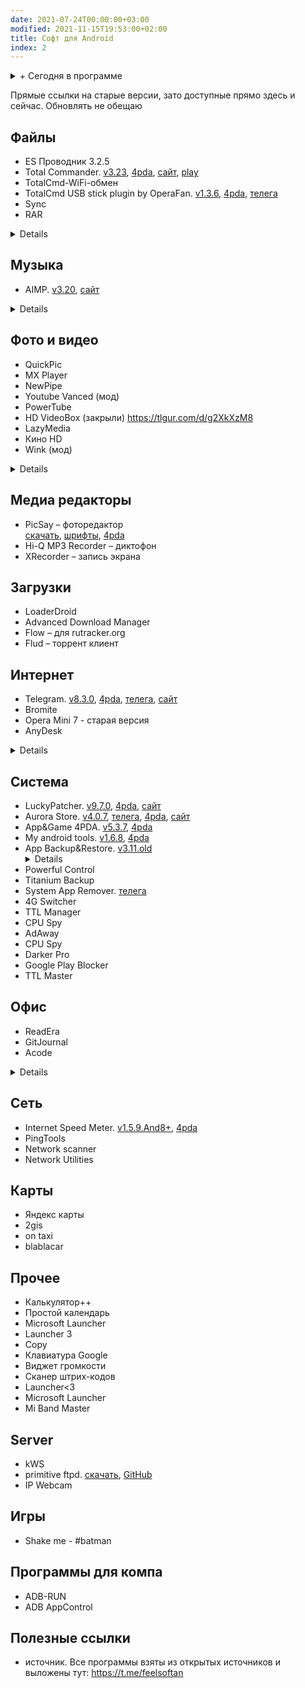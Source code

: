 ```yaml
---
date: 2021-07-24T00:00:00+03:00
modified: 2021-11-15T19:53:00+02:00
title: Софт для Android
index: 2
---
```


<details markdown="1">
<summary markdown="0">+ Сегодня в программе</summary>
- Список разделов  
{: toc }
</details>

Прямые ссылки на старые версии, зато доступные прямо здесь и сейчас. Обновлять не обещаю



## Файлы
- ES Проводник 3.2.5
- Total Commander. 
  [v3.23](https://tlgur.com/d/GW1rxPb4), 
  [4pda](https://4pda.to/forum/index.php?showtopic=224555), 
  [сайт](https://www.ghisler.com/android.htm#download), 
  [play](https://play.google.com/store/apps/details?id=com.ghisler.android.TotalCommander)
- TotalCmd-WiFi-обмен
- TotalCmd USB stick plugin by OperaFan. 
  [v1.3.6](https://tlgur.com/d/GVqJmM68), 
  [4pda](#), 
  [телега](https://t.me/FeelSoftAn/164)
- Sync
- RAR
<details markdown="1"></details>

## Музыка
- AIMP. 
  [v3.20](https://tlgur.com/d/gm6VYQN4), 
  [сайт](http://www.aimp.ru/?do=download&os=android)
<details markdown="1">
- PlayerPro
- Яндекс музыка (мод)
- Spotify
- Shazam
</details>

## Фото и видео
- QuickPic
- MX Player
- NewPipe
- Youtube Vanced (мод)
- PowerTube
- HD VideoBox (закрыли) <https://tlgur.com/d/g2XkXzM8>
- LazyMedia 
- Кино HD
- Wink (мод)
<details markdown="1"></details>

## Медиа редакторы
- PicSay – фоторедактор  
  [скачать](#), [шрифты](#), [4pda](#)
- Hi-Q MP3 Recorder – диктофон
- XRecorder  – запись экрана

## Загрузки
- LoaderDroid
- Advanced Download Manager
- Flow – для rutracker.org
- Flud – торрент клиент

## Интернет 
- Telegram. 
  [v8.3.0](https://tlgur.com/d/GXjVmwl4), 
  [4pda](https://4pda.to/forum/index.php?showtopic=948576), 
  [телега](https://t.me/TAndroidAPK), 
  [сайт](https://telegram.org/android?setln=ru)
- Bromite
- Opera Mini 7 - старая версия
- AnyDesk  
<details markdown="1">
- Viber
- Instander
- Opera браузер
- OpenVPN
- Unified Remote
- Remote Ripple VNC
</details>



## Система
- LuckyPatcher. 
  [v9.7.0](https://tlgur.com/d/g306JW64), 
  [4pda](https://4pda.to/forum/index.php?showtopic=298302), 
  [сайт](https://www.luckypatchers.com/lucky-patcher-all-versions/)
- Aurora Store. 
  [v4.0.7](https://tlgur.com/d/4x5bADY8), 
  [телега](https://t.me/AuroraOfficial), 
  [4pda](https://4pda.to/forum/index.php?showtopic=887569), 
  [сайт](https://auroraoss.com/download/#aurora-store)
- App&Game 4PDA. 
  [v5.3.7](https://tlgur.com/d/89BMN9OG),
  [4pda](https://4pda.to/forum/index.php?showtopic=275433)
- My android tools. 
  [v1.6.8](https://tlgur.com/d/GL0ZNxBG), 
  [4pda](https://4pda.to/forum/index.php?showtopic=587771)
- App Backup&Restore. 
  [v3.11.old](#)
  <details markdown="1">
- Powerful Control
- Titanium Backup
- System App Remover. 
  [телега](https://t.me/FeelSoftAn/170)
- 4G Switcher
- TTL Manager
- CPU Spy
- AdAway
- CPU Spy
- Darker Pro
- Google Play Blocker
- TTL Master
</details>


## Офис
- ReadEra
- GitJournal
- Acode
<details markdown="1">
- Microsoft Office
- Aqua Mail
- StyleNote заметки
- EBookDroid
- ElectroDroid
- Переводчик
- Секундомер
</details>


## Сеть
- Internet Speed Meter. 
  [v1.5.9.And8+](https://tlgur.com/d/G7BY5Nd8), 
  [4pda](https://4pda.to/forum/index.php?showtopic=453821)
- PingTools
- Network scanner
- Network Utilities

## Карты
- Яндекс карты
- 2gis
- on taxi
- blablacar

## Прочее
- Калькулятор++
- Простой календарь
- Microsoft Launcher
- Launcher 3
- Copy
- Клавиатура Google
- Виджет громкости
- Сканер штрих-кодов
- Launcher<3
- Microsoft Launcher
- Mi Band Master 

## Server
- kWS
- primitive ftpd. [скачать](#), [GitHub](https://github.com/wolpi/prim-ftpd/releases)
- IP Webcam

## Игры
- Shake me - #batman

## Программы для компа
- ADB-RUN
- ADB AppControl

## Полезные ссылки
- источник. Все программы взяты из открытых источников и выложены тут: <https://t.me/feelsoftan>
